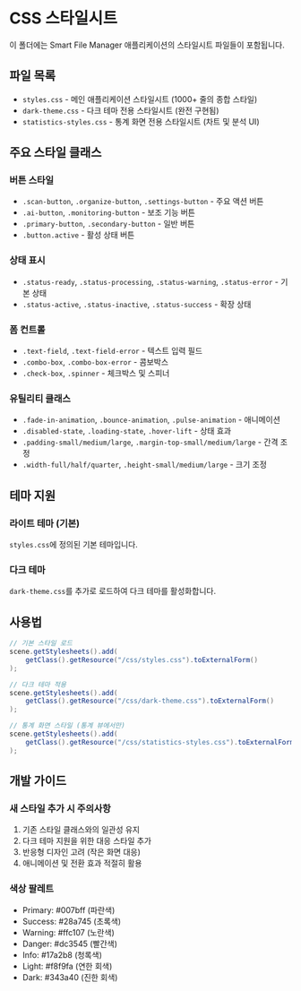 # CSS 스타일시트

이 폴더에는 Smart File Manager 애플리케이션의 스타일시트 파일들이 포함됩니다.

## 파일 목록

- `styles.css` - 메인 애플리케이션 스타일시트 (1000+ 줄의 종합 스타일)
- `dark-theme.css` - 다크 테마 전용 스타일시트 (완전 구현됨)
- `statistics-styles.css` - 통계 화면 전용 스타일시트 (차트 및 분석 UI)

## 주요 스타일 클래스

### 버튼 스타일
- `.scan-button`, `.organize-button`, `.settings-button` - 주요 액션 버튼
- `.ai-button`, `.monitoring-button` - 보조 기능 버튼
- `.primary-button`, `.secondary-button` - 일반 버튼
- `.button.active` - 활성 상태 버튼

### 상태 표시
- `.status-ready`, `.status-processing`, `.status-warning`, `.status-error` - 기본 상태
- `.status-active`, `.status-inactive`, `.status-success` - 확장 상태

### 폼 컨트롤
- `.text-field`, `.text-field-error` - 텍스트 입력 필드
- `.combo-box`, `.combo-box-error` - 콤보박스
- `.check-box`, `.spinner` - 체크박스 및 스피너

### 유틸리티 클래스
- `.fade-in-animation`, `.bounce-animation`, `.pulse-animation` - 애니메이션
- `.disabled-state`, `.loading-state`, `.hover-lift` - 상태 효과
- `.padding-small/medium/large`, `.margin-top-small/medium/large` - 간격 조정
- `.width-full/half/quarter`, `.height-small/medium/large` - 크기 조정

## 테마 지원

### 라이트 테마 (기본)
`styles.css`에 정의된 기본 테마입니다.

### 다크 테마
`dark-theme.css`를 추가로 로드하여 다크 테마를 활성화합니다.

## 사용법

```java
// 기본 스타일 로드
scene.getStylesheets().add(
    getClass().getResource("/css/styles.css").toExternalForm()
);

// 다크 테마 적용
scene.getStylesheets().add(
    getClass().getResource("/css/dark-theme.css").toExternalForm()
);

// 통계 화면 스타일 (통계 뷰에서만)
scene.getStylesheets().add(
    getClass().getResource("/css/statistics-styles.css").toExternalForm()
);
```

## 개발 가이드

### 새 스타일 추가 시 주의사항
1. 기존 스타일 클래스와의 일관성 유지
2. 다크 테마 지원을 위한 대응 스타일 추가
3. 반응형 디자인 고려 (작은 화면 대응)
4. 애니메이션 및 전환 효과 적절히 활용

### 색상 팔레트
- Primary: #007bff (파란색)
- Success: #28a745 (초록색)
- Warning: #ffc107 (노란색)
- Danger: #dc3545 (빨간색)
- Info: #17a2b8 (청록색)
- Light: #f8f9fa (연한 회색)
- Dark: #343a40 (진한 회색)